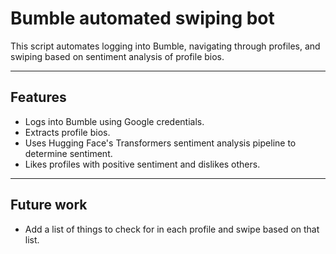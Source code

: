 # Bumble automated swiping bot

This script automates logging into Bumble, navigating through profiles, and swiping based on sentiment analysis of profile bios.

---

## Features

- Logs into Bumble using Google credentials.
- Extracts profile bios.
- Uses Hugging Face's Transformers sentiment analysis pipeline to determine sentiment.
- Likes profiles with positive sentiment and dislikes others.

---

## Future work 

- Add a list of things to check for in each profile and swipe based on that list.
